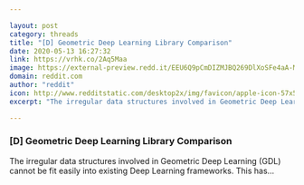 ```yaml
---

layout: post
category: threads
title: "[D] Geometric Deep Learning Library Comparison"
date: 2020-05-13 16:27:32
link: https://vrhk.co/2Aq5Maa
image: https://external-preview.redd.it/EEU6Q9pCmDIZMJBQ269DlXoSFe4aA-Mn3clL6SKn8aY.jpg?width=1200&height=628.272251309&auto=webp&crop=1200:628.272251309,smart&s=05a2d4203915c2bd4c295a5002a5b5e880dbe016
domain: reddit.com
author: "reddit"
icon: http://www.redditstatic.com/desktop2x/img/favicon/apple-icon-57x57.png
excerpt: "The irregular data structures involved in Geometric Deep Learning (GDL) cannot be fit easily into existing Deep Learning frameworks. This has..."

---
```


### [D] Geometric Deep Learning Library Comparison

The irregular data structures involved in Geometric Deep Learning (GDL) cannot be fit easily into existing Deep Learning frameworks. This has...